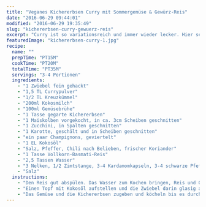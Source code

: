 ```yaml
---
title: "Veganes Kichererbsen Curry mit Sommergemüse & Gewürz-Reis"
date: "2016-06-29 09:44:01"
modified: "2016-06-29 19:35:49"
slug: "kichererbsen-curry-gewuerz-reis"
excerpt: "Curry ist so variationsreich und immer wieder lecker. Hier servieren wir es mit einem geschmackvollen Gewürz-Reis."
featuredImage: "kichererbsen-curry-1.jpg"
recipe:
  name: ""
  prepTime: "PT15M"
  cookTime: "PT20M"
  totalTime: "PT35M"
  servings: "3-4 Portionen"
  ingredients:
    - "1 Zwiebel fein gehackt"
    - "1,5 TL Currypulver"
    - "1/2 TL Kreuzkümmel"
    - "200ml Kokosmilch"
    - "100ml Gemüsebrühe"
    - "1 Tasse gegarte Kichererbsen"
    - "1 Maiskolben vorgekocht, in ca. 3cm Scheiben geschnitten"
    - "1 Zucchini, in Spalten geschnitten"
    - "1 Karotte, geschält und in Scheiben geschnitten"
    - "ein paar Champignons, geviertelt"
    - "1 EL Kokosöl"
    - "Salz, Pfeffer, Chili nach Belieben, frischer Koriander"
    - "1 Tasse Vollkorn-Basmati-Reis"
    - "2,5 Tassen Wasser"
    - "3 Nelken, 1/2 Zimtstange, 3-4 Kardamomkapseln, 3-4 schwarze Pfefferkörner, ev. etwas Safran"
    - "Salz"
  instructions:
    - "Den Reis gut abspülen. Das Wasser zum Kochen bringen, Reis und Gewürze zugeben und zugedeckt auf kleinster Flamme für ca. 15-20min köcheln lassen bis der Reis weich ist. Noch 5min ziehen lassen. Ev. überschüssiges Wasser abgießen."
    - "Einen Topf mit Kokosöl aufstellen und die Zwiebel darin glasig anbraten. Curry und Kreuzkümmel zugeben, kurz anrösten und dann mit Kokosmilch und der Brühe aufgießen."
    - "Das Gemüse und die Kichererbsen zugeben und köcheln bis es durch aber noch bissfest ist. Abschmecken und mit dem Reis und frischem Koriander servieren."
---
```



